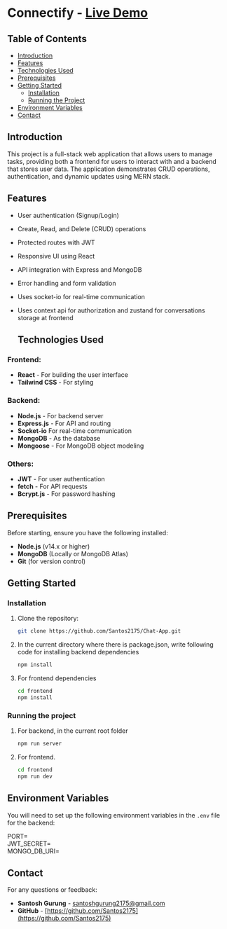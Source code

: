 # Connectify - [Live Demo](https://chat-app-qo06.onrender.com)

## Table of Contents
- [Introduction](#introduction)
- [Features](#features)
- [Technologies Used](#technologies-used)
- [Prerequisites](#prerequisites)
- [Getting Started](#getting-started)
  - [Installation](#installation)
  - [Running the Project](#running-the-project)
- [Environment Variables](#environment-variables)
- [Contact](#contact)

## Introduction

This project is a full-stack web application that allows users to manage tasks, providing both a frontend for users to interact with and a backend that stores user data. The application demonstrates CRUD operations, authentication, and dynamic updates using MERN stack.

## Features

- User authentication (Signup/Login)
- Create, Read, and Delete (CRUD) operations
- Protected routes with JWT
- Responsive UI using React
- API integration with Express and MongoDB
- Error handling and form validation
- Uses socket-io for real-time communication
- Uses context api for authorization and zustand for conversations storage at frontend

  ## Technologies Used

### Frontend:
- **React** - For building the user interface
- **Tailwind CSS** - For styling

### Backend:
- **Node.js** - For backend server
- **Express.js** - For API and routing
- **Socket-io** For real-time communication
- **MongoDB** - As the database
- **Mongoose** - For MongoDB object modeling

### Others:
- **JWT** - For user authentication
- **fetch** - For API requests
- **Bcrypt.js** - For password hashing

## Prerequisites

Before starting, ensure you have the following installed:
- **Node.js** (v14.x or higher)
- **MongoDB** (Locally or MongoDB Atlas)
- **Git** (for version control)

## Getting Started

### Installation

1. Clone the repository:
   ```bash
   git clone https://github.com/Santos2175/Chat-App.git

2. In the current directory where there is package.json, write following code for installing backend dependencies
   ```bash
   npm install

3. For frontend dependencies
   ```bash
   cd frontend
   npm install

### Running the project
1. For backend, in the current root folder
   ```bash
   npm run server

2. For frontend.
   ```bash
   cd frontend
   npm run dev

## Environment Variables

You will need to set up the following environment variables in the `.env` file for the backend:

PORT=<br>
JWT_SECRET=<br>
MONGO_DB_URI=

## Contact

For any questions or feedback:
- **Santosh Gurung** - [santoshgurung2175@gmail.com](mailto:santoshgurung2175@gmail.com)
- **GitHub** - [https://github.com/Santos2175](https://github.com/Santos2175)



